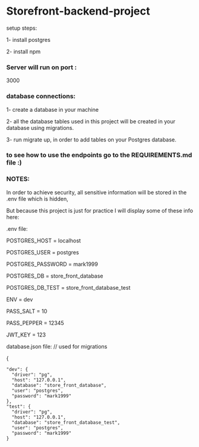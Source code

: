 # Storefront-backend-project
setup steps:

1- install postgres

2- install npm


### Server will run on port : 
3000


### database connections:

1- create a database in your machine

2- all the database tables used in this project will be created in your database using
migrations.

3- run migrate up, in order to add tables on your Postgres database.

### to see how to use the endpoints go to the REQUIREMENTS.md file :)

### NOTES:

In order to achieve security, all sensitive information will be stored in the .env file which is hidden,

But because this project is just for practice I will display some of these info here:

.env file:

POSTGRES_HOST = localhost

POSTGRES_USER = postgres

POSTGRES_PASSWORD = mark1999

POSTGRES_DB = store_front_database



POSTGRES_DB_TEST = store_front_database_test

ENV = dev


PASS_SALT = 10

PASS_PEPPER = 12345


JWT_KEY = 123


database.json file: // used for migrations

{

    "dev": {
      "driver": "pg",
      "host": "127.0.0.1",
      "database": "store_front_database",
      "user": "postgres",
      "password": "mark1999"
    },
    "test": {
      "driver": "pg",
      "host": "127.0.0.1",
      "database": "store_front_database_test",
      "user": "postgres",
      "password": "mark1999"
    }

